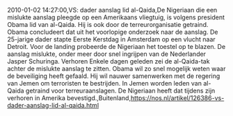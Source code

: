 2010-01-02 14:27:00,VS: dader aanslag lid al-Qaida,De Nigeriaan die een mislukte aanslag pleegde op een Amerikaans vliegtuig, is volgens president Obama lid van al-Qaida. Hij is ook door de terreurorganisatie getraind. Obama concludeert dat uit het voorlopige onderzoek naar de aanslag. De 25-jarige dader stapte Eerste Kerstdag in Amsterdam op een vlucht naar Detroit. Voor de landing probeerde de Nigeriaan het toestel op te blazen. De aanslag mislukte, onder meer door snel ingrijpen van de Nederlander Jasper Schuringa. Verhoren Enkele dagen geleden zei de al-Qaida-tak achter de mislukte aanslag te zitten. Obama wil zo snel mogelijk weten waar de beveiliging heeft gefaald. Hij wil nauwer samenwerken met de regering van Jemen om terroristen te bestrijden. In Jemen worden leden van al-Qaida getraind voor terreuraanslagen. De Nigeriaan heeft dat tijdens zijn verhoren in Amerika bevestigd.,Buitenland,https://nos.nl/artikel/126386-vs-dader-aanslag-lid-al-qaida.html